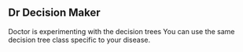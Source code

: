 Dr Decision Maker 
----------------------------------

Doctor is experimenting with the decision trees
You can use the same decision tree class specific to your disease. 